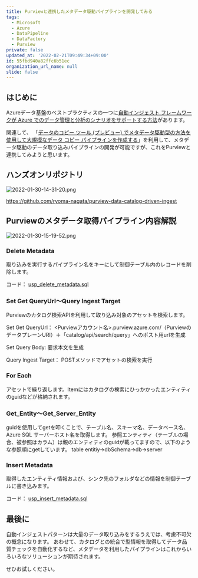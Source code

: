 ```yaml
---
title: Purviewと連携したメタデータ駆動パイプラインを開発してみる
tags:
  - Microsoft
  - Azure
  - DataPipeline
  - DataFactory
  - Purview
private: false
updated_at: '2022-02-21T09:49:34+09:00'
id: 55fbd940a82ffc6b51ec
organization_url_name: null
slide: false
---
```

## はじめに

Azureデータ基盤のベストプラクティスの一つに[自動インジェスト フレームワークが Azure でのデータ管理と分析のシナリオをサポートする方法](https://docs.microsoft.com/ja-jp/azure/cloud-adoption-framework/scenarios/data-management/best-practices/automated-ingestion-pattern)があります。

関連して、
「[データのコピー ツール (プレビュー) でメタデータ駆動型の方法を使用して大規模なデータ コピー パイプラインを作成する](https://docs.microsoft.com/ja-jp/azure/data-factory/copy-data-tool-metadata-driven)」を利用して、メタデータ駆動のデータ取り込みパイプラインの開発が可能ですが、これをPurviewと連携してみようと思います。

## ハンズオンリポジトリ

![2022-01-30-14-31-20.png](https://qiita-image-store.s3.ap-northeast-1.amazonaws.com/0/281819/180b5111-a562-f196-c34d-589689a0ed7e.png)


https://github.com/ryoma-nagata/purview-data-catalog-driven-ingest


## Purviewのメタデータ取得パイプライン内容解説

![2022-01-30-15-19-52.png](https://qiita-image-store.s3.ap-northeast-1.amazonaws.com/0/281819/a6aac262-0f31-0b68-9ee6-5c1bf665e6b3.png)

### Delete Metadata

取り込みを実行するパイプライン名をキーにして制御テーブル内のレコードを削除します。

コード：
[usp_delete_metadata.sql](https://github.com/ryoma-nagata/purview-data-catalog-driven-ingest/blob/master/src/PipelineMetastoreDatabase/dbo/StoredProcedures/usp_delete_metadata.sql)

### Set Get QueryUrl～Query Ingest Target

Purviewのカタログ検索APIを利用して取り込み対象のアセットを検索します。

Set Get QueryUrl：
<Purviewアカウント名>.purview.azure.com/（PurviewのデータプレーンURI）＋「catalog/api/search/query」へのポスト用urlを生成

Set Query Body:
要求本文を生成

Query Ingest Target：
POSTメソッドでアセットの検索を実行

### For Each

アセットで繰り返します。Itemにはカタログの検索にひっかかったエンティティのguidなどが格納されます。

### Get_Entity～Get_Server_Entity

guidを使用してgetを叩くことで、テーブル名、スキーマ名、データベース名、Azure SQL サーバーホスト名を取得します。
参照エンティティ（テーブルの場合、被参照はカラム）は親のエンティティのguidが載ってますので、以下のような参照順にgetしています。
table entitiy→dbSchema→db→server

### Insert Metadata

取得したエンティティ情報および、シンク先のフォルダなどの情報を制御テーブルに書き込みます。

コード：
[usp_insert_metadata.sql](https://github.com/ryoma-nagata/purview-data-catalog-driven-ingest/blob/master/src/PipelineMetastoreDatabase/dbo/StoredProcedures/usp_insert_metadata.sql)


## 最後に

自動インジェストパターンは大量のデータ取り込みをするうえでは、考慮不可欠の概念になります。
あわせて、カタログとの統合で型情報を取得してデータ品質チェックを自動化するなど、メタデータを利用したパイプラインはこれからいろいろなソリューションが期待されます。

ぜひお試しください。
